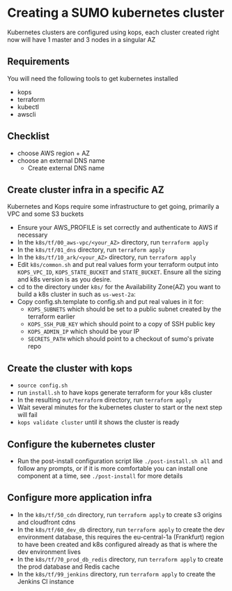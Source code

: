# Creating a SUMO kubernetes cluster
Kubernetes clusters are configured using kops, each cluster created right now will have 1 master and 3 nodes in a singular AZ

## Requirements
You will need the following tools to get kubernetes installed

- kops
- terraform
- kubectl
- awscli

## Checklist

- choose AWS region + AZ
- choose an external DNS name
    - Create external DNS name

## Create cluster infra in a specific AZ
Kubernetes and Kops require some infrastructure to get going, primarily a VPC and some S3 buckets

- Ensure your AWS_PROFILE is set correctly and authenticate to AWS if necessary
- In the `k8s/tf/00_aws-vpc/<your_AZ>` directory, run `terraform apply` 
- In the `k8s/tf/01_dns` directory, run `terraform apply` 
- In the `k8s/tf/10_ark/<your_AZ>` directory, run `terraform apply` 
- Edit `k8s/common.sh` and put real values form your terraform output into `KOPS_VPC_ID`, `KOPS_STATE_BUCKET` and `STATE_BUCKET`.  Ensure all the sizing and k8s version is as you desire.
- cd to the directory under `k8s/` for the Availability Zone(AZ) you want to build a k8s cluster in such as `us-west-2a`:
- Copy config.sh.template to config.sh and put real values in it for:
    - `KOPS_SUBNETS` which should be set to a public subnet created by the terraform earlier
    - `KOPS_SSH_PUB_KEY` which should point to a copy of SSH public key
    - `KOPS_ADMIN_IP` which should be your IP
    - `SECRETS_PATH` which should point to a checkout of sumo's private repo

## Create the cluster with kops
- `source config.sh`
- run `install.sh` to have kops generate terraform for your k8s cluster
- In the resulting `out/terraform` directory, run `terraform apply`
- Wait several minutes for the kubernetes cluster to start or the next step will fail
- `kops validate cluster` until it shows the cluster is ready

## Configure the kubernetes cluster
- Run the post-install configuration script like `./post-install.sh all` and follow any prompts, or if it is more comfortable you can install one component at a time, see `./post-install` for more details

## Configure more application infra
- In the `k8s/tf/50_cdn` directory, run `terraform apply` to create s3 origins and cloudfront cdns
- In the `k8s/tf/60_dev_db` directory, run `terraform apply` to create the dev environment database, this requires the eu-central-1a (Frankfurt) region to have been created and k8s configured already as that is where the dev environment lives
- In the `k8s/tf/70_prod_db_redis` directory, run `terraform apply` to create the prod database and Redis cache
- In the `k8s/tf/99_jenkins` directory, run `terraform apply` to create the Jenkins CI instance
